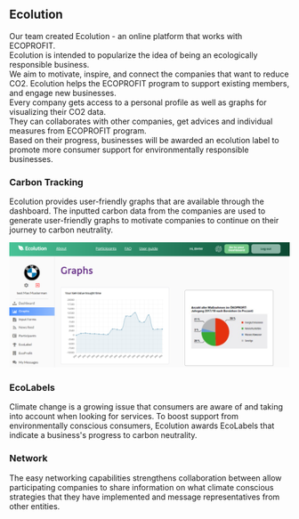 ## Ecolution
Our team created Ecolution - an online platform that works with ECOPROFIT.\
Ecolution is intended to popularize the idea of being an ecologically responsible business. \
We aim to motivate, inspire, and connect the companies that want to reduce CO2. Ecolution helps the ECOPROFIT program to support existing members, and engage new businesses. \
Every company gets access to a personal profile as well as graphs for visualizing their CO2 data. \
They can collaborates with other companies, get advices and individual measures from ECOPROFIT program. \
Based on their progress, businesses will be awarded an ecolution label to promote more consumer support for environmentally responsible businesses.

### Carbon Tracking

Ecolution provides user-friendly graphs that are available through the dashboard. The inputted carbon data from the companies are used to generate user-friendly graphs to motivate companies to continue on their journey to carbon neutrality.

![alt text](https://github.com/gxc-international-innovation-challenge/gxc-team-13/blob/main/Version%202%20Prototype/Graphs.png)

### EcoLabels

Climate change is a growing issue that consumers are aware of and taking into account when looking for services. To boost support from environmentally conscious consumers, Ecolution awards EcoLabels that indicate a business's progress to carbon neutrality.


### Network

The easy networking capabilities strengthens collaboration between allow participating companies to share information on what climate conscious strategies that they have implemented and message representatives from other entities.


